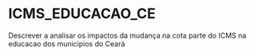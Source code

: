 # ICMS_EDUCACAO_CE
 Descrever a analisar os impactos da mudança na cota parte do ICMS na educacao dos municipios do Ceará
